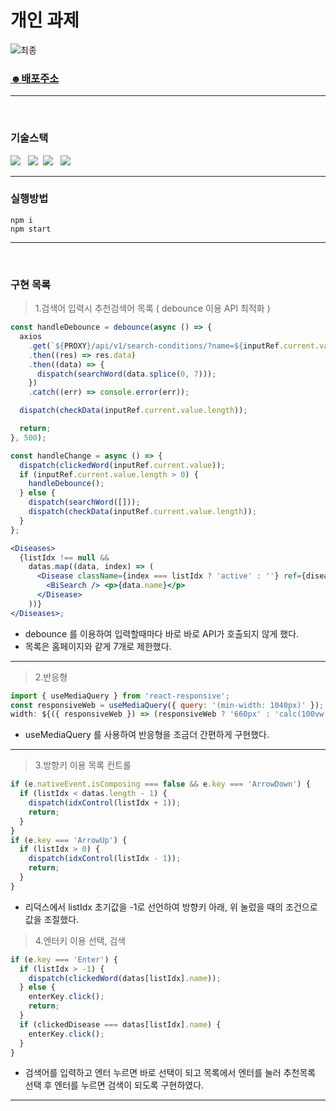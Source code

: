 # 개인 과제

![최종](https://user-images.githubusercontent.com/82592845/160156765-5db12469-32dd-4689-8912-d46f3bf263ae.gif)

### [☻배포주소](https://dynamic-sunburst-77084d.netlify.app)

---

<br />

### 기술스택

<img src="https://img.shields.io/badge/Reat-333333?style=flat-round&logo=React&logoColor=ffffff"/></a> &nbsp;
<img src="https://img.shields.io/badge/JavaScript-333333?style=flat-round&logo=JavaScript&logoColor=ffffff"/></a>&nbsp;
<img src="https://img.shields.io/badge/Redux-333333?style=flat-round&logo=Redux&logoColor=ffffff"/></a> &nbsp;
<img src="https://img.shields.io/badge/Axios-333333?style=flat-round&logo=PlayStation&logoColor=ffffff"/></a> &nbsp;

---

### 실행방법

`npm i` <br/>
`npm start`

---

<br />

### 구현 목록

> 1.검색어 입력시 추천검색어 목록 ( debounce 이용 API 최적화 )

```jsx
const handleDebounce = debounce(async () => {
  axios
    .get(`${PROXY}/api/v1/search-conditions/?name=${inputRef.current.value}`)
    .then((res) => res.data)
    .then((data) => {
      dispatch(searchWord(data.splice(0, 7)));
    })
    .catch((err) => console.error(err));

  dispatch(checkData(inputRef.current.value.length));

  return;
}, 500);

const handleChange = async () => {
  dispatch(clickedWord(inputRef.current.value));
  if (inputRef.current.value.length > 0) {
    handleDebounce();
  } else {
    dispatch(searchWord([]));
    dispatch(checkData(inputRef.current.value.length));
  }
};

<Diseases>
  {listIdx !== null &&
    datas.map((data, index) => (
      <Disease className={index === listIdx ? 'active' : ''} ref={diseaseRef} key={data.id} onClick={() => handleOnClick(data.name)} onMouseOver={(e) => handleMouseOver(index)}>
        <BiSearch /> <p>{data.name}</p>
      </Disease>
    ))}
</Diseases>;
```

- debounce 를 이용하여 입력할때마다 바로 바로 API가 호출되지 않게 했다.
- 목록은 홈페이지와 같게 7개로 제한했다.

---

> 2.반응형

```jsx
import { useMediaQuery } from 'react-responsive';
const responsiveWeb = useMediaQuery({ query: '(min-width: 1040px)' });
width: ${({ responsiveWeb }) => (responsiveWeb ? '660px' : 'calc(100vw - 40px)')};
```

- useMediaQuery 를 사용하여 반응형을 조금더 간편하게 구현했다.

---

> 3.방향키 이용 목록 컨트롤

```jsx
if (e.nativeEvent.isComposing === false && e.key === 'ArrowDown') {
  if (listIdx < datas.length - 1) {
    dispatch(idxControl(listIdx + 1));
    return;
  }
}
if (e.key === 'ArrowUp') {
  if (listIdx > 0) {
    dispatch(idxControl(listIdx - 1));
    return;
  }
}
```

- 리덕스에서 listIdx 초기값을 -1로 선언하여 방향키 아래, 위 눌렀을 때의 조건으로 값을 조절했다.

> 4.엔터키 이용 선택, 검색

```jsx
if (e.key === 'Enter') {
  if (listIdx > -1) {
    dispatch(clickedWord(datas[listIdx].name));
  } else {
    enterKey.click();
    return;
  }
  if (clickedDisease === datas[listIdx].name) {
    enterKey.click();
  }
}
```

- 검색어를 입력하고 엔터 누르면 바로 선택이 되고 목록에서 엔터를 눌러 추천목록 선택 후 엔터를 누르면 검색이 되도록 구현하였다.

---
